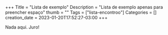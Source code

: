 +++
Title = "Lista de exemplo"
Description = "Lista de exemplo apenas para preencher espaço"
thumb = ""
Tags = ["lista-encontroo"]
Categories = []
creation_date = 2023-01-20T17:52:27-03:00
+++

Nada aqui. Juro!
